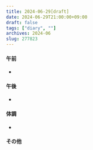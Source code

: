 ```yaml
---
title: 2024-06-29[draft]
date: 2024-06-29T21:00:00+09:00
draft: false
tags: ["diary", ""]
archives: 2024-06
slug: 277823
---
```

#### 午前
- 
#### 午後
- 
#### 体調
- 
#### その他